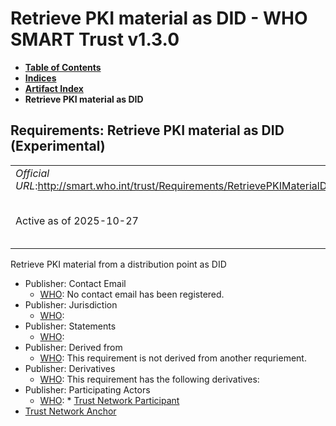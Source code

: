 # Retrieve PKI material as DID - WHO SMART Trust v1.3.0

* [**Table of Contents**](toc.md)
* [**Indices**](indices.md)
* [**Artifact Index**](artifacts.md)
* **Retrieve PKI material as DID**

## Requirements: Retrieve PKI material as DID (Experimental) 

| | |
| :--- | :--- |
| *Official URL*:http://smart.who.int/trust/Requirements/RetrievePKIMaterialDID | *Version*:1.3.0 |
| Active as of 2025-10-27 | *Computable Name*:Retrieve Public Keys as DID |

 
Retrieve PKI material from a distribution point as DID 

* Publisher: Contact Email
  * [WHO](http://who.int): No contact email has been registered.
* Publisher: Jurisdiction
  * [WHO](http://who.int): 
* Publisher: Statements
  * [WHO](http://who.int): 
* Publisher: Derived from
  * [WHO](http://who.int): This requirement is not derived from another requriement.
* Publisher: Derivatives
  * [WHO](http://who.int): This requirement has the following derivatives:
* Publisher: Participating Actors
  * [WHO](http://who.int): * [Trust Network Participant](ActorDefinition-TrustNetworkParticipant.md)
* [Trust Network Anchor](ActorDefinition-TrustNetworkAnchor.md)


